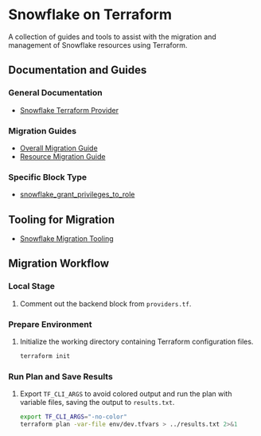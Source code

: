# Snowflake on Terraform

A collection of guides and tools to assist with the migration and management of Snowflake resources using Terraform.

## Documentation and Guides

### General Documentation
- [Snowflake Terraform Provider](https://registry.terraform.io/providers/Snowflake-Labs/snowflake/latest/docs)

### Migration Guides
- [Overall Migration Guide](https://github.com/Snowflake-Labs/terraform-provider-snowflake/blob/main/MIGRATION_GUIDE.md)
- [Resource Migration Guide](https://github.com/Snowflake-Labs/terraform-provider-snowflake/blob/main/docs/technical-documentation/resource_migration.md)

### Specific Block Type
- [snowflake_grant_privileges_to_role](snowflake_grant_privileges_to_role.md)


## Tooling for Migration
- [Snowflake Migration Tooling](https://github.com/maris-svirksts/ICP/tree/main/Snowflake_migration_tooling/helper_scripts/Copy_and_Comment)

## Migration Workflow

### Local Stage
1. Comment out the backend block from `providers.tf`.

### Prepare Environment
1. Initialize the working directory containing Terraform configuration files.
    ```bash
    terraform init
    ```

### Run Plan and Save Results
1. Export `TF_CLI_ARGS` to avoid colored output and run the plan with variable files, saving the output to `results.txt`.
    ```bash
    export TF_CLI_ARGS="-no-color"
    terraform plan -var-file env/dev.tfvars > ../results.txt 2>&1
    ```